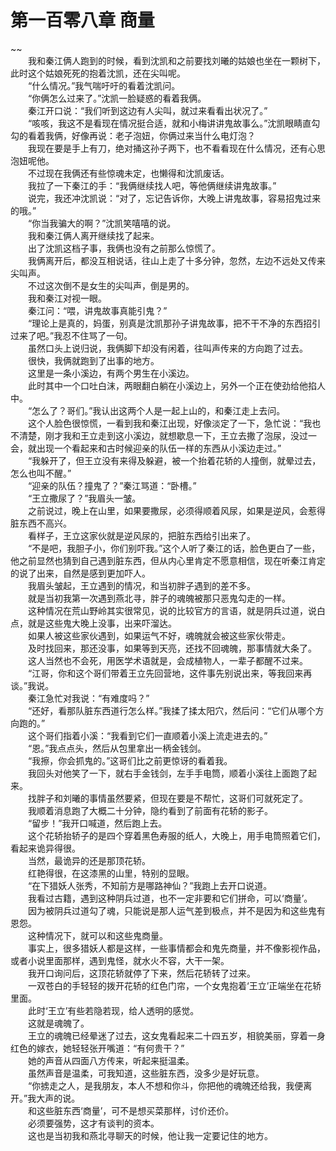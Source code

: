 # 第一百零八章 商量

~~
            <br>　　我和秦江俩人跑到的时候，看到沈凯和之前要找刘曦的姑娘也坐在一颗树下，此时这个姑娘死死的抱着沈凯，还在尖叫呢。<br>　　“什么情况。”我气喘吁吁的看着沈凯问。<br>　　“你俩怎么过来了。”沈凯一脸疑惑的看着我俩。<br>　　秦江开口说：“我们听到这边有人尖叫，就过来看看出状况了。”<br>　　“咳咳，我这不是看现在情况挺合适，就和小梅讲讲鬼故事么。”沈凯眼睛直勾勾的看着我俩，好像再说：老子泡妞，你俩过来当什么电灯泡？<br>　　我现在要是手上有刀，绝对捅这孙子两下，也不看看现在什么情况，还有心思泡妞呢他。<br>　　不过现在我俩还有些惊魂未定，也懒得和沈凯废话。<br>　　我拉了一下秦江的手：“我俩继续找人吧，等他俩继续讲鬼故事。”<br>　　说完，我还冲沈凯说：“对了，忘记告诉你，大晚上讲鬼故事，容易招鬼过来的哦。”<br>　　“你当我骗大的啊？”沈凯笑嘻嘻的说。<br>　　我和秦江俩人离开继续找了起来。<br>　　出了沈凯这档子事，我俩也没有之前那么惊慌了。<br>　　我俩离开后，都没互相说话，往山上走了十多分钟，忽然，左边不远处又传来尖叫声。<br>　　不过这次倒不是女生的尖叫声，倒是男的。<br>　　我和秦江对视一眼。<br>　　秦江问：“喂，讲鬼故事真能引鬼？”<br>　　“理论上是真的，妈蛋，别真是沈凯那孙子讲鬼故事，把不干不净的东西招引过来了吧。”我忍不住骂了一句。<br>　　虽然口头上说归说，我俩脚下却没有闲着，往叫声传来的方向跑了过去。<br>　　很快，我俩就跑到了出事的地方。<br>　　这里是一条小溪边，有两个男生在小溪边。<br>　　此时其中一个口吐白沫，两眼翻白躺在小溪边上，另外一个正在使劲给他掐人中。<br>　　“怎么了？哥们。”我认出这两个人是一起上山的，和秦江走上去问。<br>　　这个人脸色很惊慌，一看到我和秦江出现，好像淡定了一下，急忙说：“我也不清楚，刚才我和王立走到这小溪边，就想歇息一下，王立去撒了泡尿，没过一会，就出现一个看起来和古时候迎亲的队伍一样的东西从小溪边走过。”<br>　　“我躲开了，但王立没有来得及躲避，被一个抬着花轿的人撞倒，就晕过去，怎么也叫不醒。”<br>　　“迎亲的队伍？撞鬼了？”秦江骂道：“卧槽。”<br>　　“王立撒尿了？”我眉头一皱。<br>　　之前说过，晚上在山里，如果要撒尿，必须得顺着风尿，如果是逆风，会惹得脏东西不高兴。<br>　　看样子，王立这家伙就是逆风尿的，把脏东西给引出来了。<br>　　“不是吧，我胆子小，你们别吓我。”这个人听了秦江的话，脸色更白了一些，他之前显然也猜到自己遇到脏东西，但从内心里肯定不愿意相信，现在听秦江肯定的说了出来，自然是感到更加吓人。<br>　　我眉头皱起，王立遇到的情况，和当初胖子遇到的差不多。<br>　　就是当初我第一次遇到燕北寻，胖子的魂魄被那只恶鬼勾走的一样。<br>　　这种情况在荒山野岭其实很常见，说的比较官方的言语，就是阴兵过道，说白点，就是这些鬼大晚上没事，出来吓溜达。<br>　　如果人被这些家伙遇到，如果运气不好，魂魄就会被这些家伙带走。<br>　　及时找回来，那还没事，如果等到天亮，还找不回魂魄，那事情就大条了。<br>　　这人当然也不会死，用医学术语就是，会成植物人，一辈子都醒不过来。<br>　　“江哥，你和这个哥们带着王立先回营地，这件事先别说出来，等我回来再谈。”我说。<br>　　秦江急忙对我说：“有难度吗？”<br>　　“还好，看那队脏东西道行怎么样。”我揉了揉太阳穴，然后问：“它们从哪个方向跑的。”<br>　　这个哥们指着小溪：“我看到它们一直顺着小溪上流走进去的。”<br>　　“恩。”我点点头，然后从包里拿出一柄金钱剑。<br>　　“我擦，你会抓鬼的。”这哥们比之前更惊讶的看着我。<br>　　我回头对他笑了一下，就右手金钱剑，左手手电筒，顺着小溪往上面跑了起来。<br>　　找胖子和刘曦的事情虽然要紧，但现在要是不帮忙，这哥们可就死定了。<br>　　我顺着消息跑了大概二十分钟，隐约看到了前面有花轿的影子。<br>　　“留步！”我开口喊道，然后跑上去。<br>　　这个花轿抬轿子的是四个穿着黑色寿服的纸人，大晚上，用手电筒照着它们，看起来诡异得很。<br>　　当然，最诡异的还是那顶花轿。<br>　　红艳得很，在这漆黑的山里，特别的显眼。<br>　　“在下猎妖人张秀，不知前方是哪路神仙？”我跑上去开口说道。<br>　　我看过古籍，遇到这种阴兵过道，也不一定非要和它们拼命，可以‘商量’。<br>　　因为被阴兵过道勾了魂，只能说是那人运气差到极点，并不是因为和这些鬼有恩怨。<br>　　这种情况下，就可以和这些鬼商量。<br>　　事实上，很多猎妖人都是这样，一些事情都会和鬼先商量，并不像影视作品，或者小说里面那样，遇到鬼怪，就水火不容，大干一架。<br>　　我开口询问后，这顶花轿就停了下来，然后花轿转了过来。<br>　　一双苍白的手轻轻的拨开花轿的红色门帘，一个女鬼抱着‘王立’正端坐在花轿里面。<br>　　此时‘王立’有些若隐若现，给人透明的感觉。<br>　　这就是魂魄了。<br>　　王立的魂魄已经晕迷了过去，这女鬼看起来二十四五岁，相貌美丽，穿着一身红色的嫁衣，她轻轻张开嘴道：“有何贵干？”<br>　　她的声音从四面八方传来，听起来挺温柔。<br>　　虽然声音是温柔，可我知道，这些脏东西，没多少是好玩意。<br>　　“你掳走之人，是我朋友，本人不想和你斗，你把他的魂魄还给我，我便离开。”我大声的说。<br>　　和这些脏东西‘商量’，可不是想买菜那样，讨价还价。<br>　　必须要强势，这才有谈判的资本。<br>　　这也是当初我和燕北寻聊天的时候，他让我一定要记住的地方。<br>
	